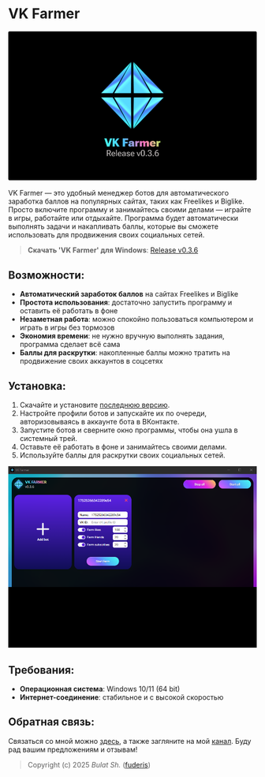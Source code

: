 # VK Farmer

![Preview](readme/preview.png)

VK Farmer — это удобный менеджер ботов для автоматического заработка баллов на популярных сайтах, таких как Freelikes и Biglike. Просто включите программу и занимайтесь своими делами — играйте в игры, работайте или отдыхайте. Программа будет автоматически выполнять задачи и накапливать баллы, которые вы сможете использовать для продвижения своих социальных сетей.

> **Скачать 'VK Farmer' для Windows**: [Release v0.3.6](https://github.com/fuderis/vk-farmer/raw/main/VKFarmer.zip)


## Возможности:

* **Автоматический заработок баллов** на сайтах Freelikes и Biglike
* **Простота использования**: достаточно запустить программу и оставить её работать в фоне
* **Незаметная работа**: можно спокойно пользоваться компьютером и играть в игры без тормозов
* **Экономия времени**: не нужно вручную выполнять задания, программа сделает всё сама
* **Баллы для раскрутки**: накопленные баллы можно тратить на продвижение своих аккаунтов в соцсетях


## Установка:

1. Скачайте и установите [последнюю версию](https://github.com/fuderis/vk-farmer/raw/main/VKFarmer.zip).
2. Настройте профили ботов и запускайте их по очереди, авторизовываясь в аккаунте бота в ВКонтакте.
3. Запустите ботов и сверните окно программы, чтобы она ушла в системный трей.
4. Оставьте её работать в фоне и занимайтесь своими делами.
5. Используйте баллы для раскрутки своих социальных сетей.

![Screenshot](readme/screenshot.png)


## Требования:

* **Операционная система**: Windows 10/11 (64 bit)
* **Интернет-соединение**: стабильное и с высокой скоростью


## Обратная связь:

Связаться со мной можно [здесь](https://t.me/fuderis), а также загляните на мой [канал](https://t.me/fuderis_club).
Буду рад вашим предложениям и отзывам!

> Copyright (c) 2025 *Bulat Sh.* ([fuderis](https://t.me/fuderis))
